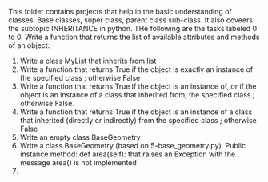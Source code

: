 This folder contains projects that help in the basic understanding of classes. Base classes, super class, parent class
sub-class.
It also coveers the subtopic INHERITANCE in python. THe following are the tasks labeled 0 to
0. Write a function that returns the list of available attributes and methods of an object:
1. Write a class MyList that inherits from list
2. Write a function that returns True if the object is exactly an instance of the specified class ; otherwise False
3. Write a function that returns True if the object is an instance of, or if the object is an instance of a class that inherited from, the specified class ; otherwise False.
4. Write a function that returns True if the object is an instance of a class that inherited (directly or indirectly) from the specified class ; otherwise False
5. Write an empty class BaseGeometry
6. Write a class BaseGeometry (based on 5-base_geometry.py). 
	Public instance method: def area(self): that raises an Exception with the message area() is not implemented
7. 
